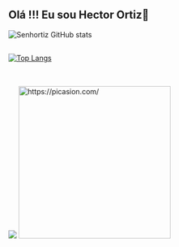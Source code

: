 ## Olá !!! Eu sou Hector Ortiz👋

![Senhortiz GitHub stats](https://github-readme-stats.vercel.app/api?username=Senhortiz&show_icons=true&theme=radical)

##

[![Top Langs](https://github-readme-stats.vercel.app/api/top-langs/?username=Senhortiz&hide=javascript,html)](https://github.com/Senhortiz/github-readme-stats)

##

<div style ="display: inline_block"><br>
  <a href="https://www.linkedin.com/in/hectorluizortiz/" target="_blank"><img src="https://img.shields.io/badge/LinkedIn-0077B5?style=for-the-badge&logo=linkedin&logoColor=white" target="_blank"></a>
  <a href="https://picasion.com/"><img src="https://i.picasion.com/pic92/44d105dcc783f091b4593c1522436fc3.gif" width="300" height="300" border="0" alt="https://picasion.com/" /></a><br /><a href="https://picasion.com/"></a>
</div>
